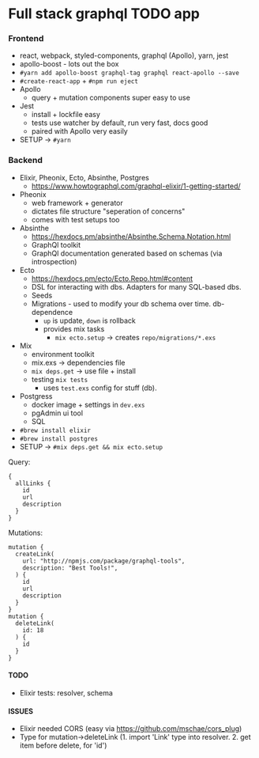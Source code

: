 # Full stack graphql TODO app

### Frontend
- react, webpack, styled-components, graphql (Apollo), yarn, jest
- apollo-boost - lots out the box
- `#yarn add apollo-boost graphql-tag graphql react-apollo --save`
- `#create-react-app` + `#npm run eject`
- Apollo
  - query + mutation components super easy to use
- Jest
  - install + lockfile easy
  - tests use watcher by default, run very fast, docs good
  - paired with Apollo very easily
- SETUP -> `#yarn`

### Backend
- Elixir, Pheonix, Ecto, Absinthe, Postgres
  - https://www.howtographql.com/graphql-elixir/1-getting-started/
- Pheonix 
  - web framework + generator
  - dictates file structure "seperation of concerns"
  - comes with test setups too
- Absinthe 
  - https://hexdocs.pm/absinthe/Absinthe.Schema.Notation.html
  - GraphQl toolkit
  - GraphQl documentation generated based on schemas (via introspection)
- Ecto 
  - https://hexdocs.pm/ecto/Ecto.Repo.html#content
  - DSL for interacting with dbs. Adapters for many SQL-based dbs.
  - Seeds
  - Migrations - used to modify your db schema over time. db-dependence
    - `up` is update, `down` is rollback
    - provides mix tasks
      - `mix ecto.setup` -> creates `repo/migrations/*.exs`
- Mix 
  - environment toolkit
  - mix.exs -> dependencies file
  - `mix deps.get` -> use file + install
  - testing `mix tests`
    - uses `test.exs` config for stuff (db).
- Postgress 
  - docker image + settings in `dev.exs`
  - pgAdmin ui tool
  - SQL
- `#brew install elixir`
- `#brew install postgres`
- SETUP -> `#mix deps.get && mix ecto.setup`

Query:
```
{
  allLinks {
    id
    url
    description
  }
}
```
Mutations:
```
mutation {
  createLink(
    url: "http://npmjs.com/package/graphql-tools",
    description: "Best Tools!",
  ) {
    id
    url
    description
  }
}
mutation {
  deleteLink(
    id: 18
  ) {
    id
  }
}
```

#### TODO 
- Elixir tests: resolver, schema

#### ISSUES
- Elixir needed CORS (easy via https://github.com/mschae/cors_plug)
- Type for mutation->deleteLink (1. import 'Link' type into resolver. 2. get item before delete, for 'id')